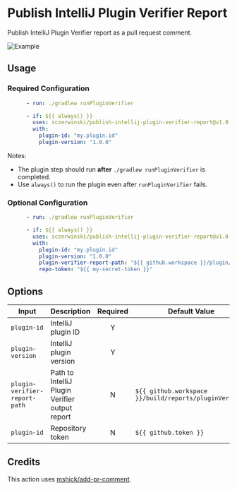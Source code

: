# Publish IntelliJ Plugin Verifier Report

Publish IntelliJ Plugin Verifier report as a pull request comment.

![Example](https://raw.githubusercontent.com/sczerwinski/publish-intellij-plugin-verifier-report/main/publish-intellij-plugin-verifier-report-example.png)

## Usage

### Required Configuration

```yml
      - run: ./gradlew runPluginVerifier

      - if: ${{ always() }}
        uses: sczerwinski/publish-intellij-plugin-verifier-report@v1.0.0
        with:
          plugin-id: "my.plugin.id"
          plugin-version: "1.0.0"
```

Notes:

- The plugin step should run **after** `./gradlew runPluginVerifier` is completed.
- Use `always()` to run the plugin even after `runPluginVerifier` fails.

### Optional Configuration

```yml
      - run: ./gradlew runPluginVerifier

      - if: ${{ always() }}
        uses: sczerwinski/publish-intellij-plugin-verifier-report@v1.0.0
        with:
          plugin-id: "my.plugin.id"
          plugin-version: "1.0.0"
          plugin-verifier-report-path: "${{ github.workspace }}/plugin/build/reports/pluginVerifier"
          repo-token: "${{ my-secret-token }}"
```

## Options

| Input                         | Description                                    | Required | Default Value                                          |
|-------------------------------|------------------------------------------------|:--------:|--------------------------------------------------------|
| `plugin-id`                   | IntelliJ plugin ID                             |    Y     |                                                        |
| `plugin-version`              | IntelliJ plugin version                        |    Y     |                                                        |
| `plugin-verifier-report-path` | Path to IntelliJ Plugin Verifier output report |    N     | `${{ github.workspace }}/build/reports/pluginVerifier` |
| `plugin-id`                   | Repository token                               |    N     | `${{ github.token }}`                                  |

## Credits

This action uses [mshick/add-pr-comment](https://github.com/mshick/add-pr-comment).
